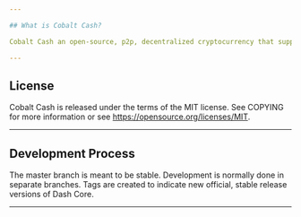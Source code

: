 ```yaml
---

## What is Cobalt Cash?

Cobalt Cash an open-source, p2p, decentralized cryptocurrency that supports Masternodes.

---
```


## License

Cobalt Cash is released under the terms of the MIT license. See COPYING for more information or see https://opensource.org/licenses/MIT.

---

## Development Process

The master branch is meant to be stable. Development is normally done in separate branches. Tags are created to indicate new official, stable release versions of Dash Core.

---
